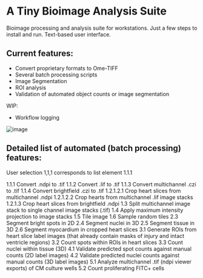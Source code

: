 # A Tiny Bioimage Analysis Suite
Bioimage processing and analysis suite for workstations. Just a few steps to install and run. Text-based user interface.

## Current features:

- Convert proprietary formats to Ome-TIFF
- Several batch processing scripts
- Image Segmentation
- ROI analysis
- Validation of automated object counts or image segmentation

WIP:


- Workflow logging


![image](https://github.com/MercaderLabAnatomy/Image_Analysis_Suite/assets/99955854/a2cdf959-501c-431a-958e-09365254edf1)

## Detailed list of automated (batch processing) features:
User selection 1,1,1 corresponds to  list element 1.1.1

1.1.1 Convert .ndpi to .tif
1.1.2 Convert .lif to .tif
1.1.3 Convert multichannel .czi to .tif
1.1.4 Convert brightfield .czi to .tif
1.2.1.2.1 Crop heart slices from multichannel .ndpi 
1.2.1.2.2 Crop hearts from multichannel .lif image stacks
1.2.1.3 Crop heart slices from brightfield .ndpi 
1.3 Split multichannel image stack to single channel image stacks (.tif)
1.4 Apply maximum intensity projection to image stacks
1.5 Tile image 
1.6 Sample random tiles
2.3 Segment bright spots in 2D
2.4 Segment nuclei in 3D
2.5 Segment tissue in 3D
2.6 Segment myocardium in cropped heart slices
3.1 Generate ROIs from heart slice label images (that already contain masks of injury and intact ventricle regions) 
3.2 Count spots within ROIs in heart slices
3.3 Count nuclei within tissue (3D)
4.1 Validate predicted spot counts against manual counts (2D label images)
4.2 Validate predicted nuclei counts against manual counts (3D label images)
5.1 Analyze multichannel .tif (ndpi viewer exports) of CM culture wells
5.2 Count proliferating FITC+ cells